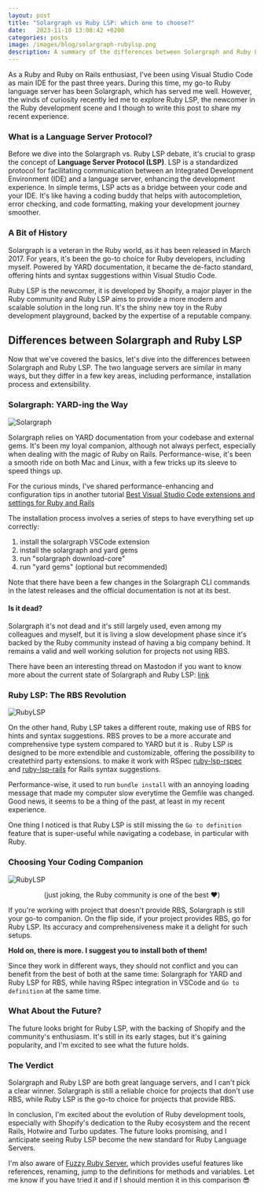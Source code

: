 ```yaml
---
layout: post
title: "Solargraph vs Ruby LSP: which one to choose?"
date:   2023-11-10 13:08:42 +0200
categories: posts
image: /images/blog/solargraph-rubylsp.png
description: A summary of the differences between Solargraph and Ruby LSP with pros and cons, the state of Ruby Language Servers and which one you should use.
---
```


As a Ruby and Ruby on Rails enthusiast, I've been using Visual Studio Code as main IDE for the past three years. During this time, my go-to Ruby language server has been Solargraph, which has served me well. However, the winds of curiosity recently led me to explore Ruby LSP, the newcomer in the Ruby development scene and I though to write this post to share my recent experience.

### What is a Language Server Protocol?
Before we dive into the Solargraph vs. Ruby LSP debate, it's crucial to grasp the concept of **Language Server Protocol (LSP)**. LSP is a standardized protocol for facilitating communication between an Integrated Development Environment (IDE) and a language server, enhancing the development experience.
In simple terms, LSP acts as a bridge between your code and your IDE. It's like having a coding buddy that helps with autocompletion, error checking, and code formatting, making your development journey smoother.

### A Bit of History
Solargraph is a veteran in the Ruby world, as it has been released in March 2017. For years, it's been the go-to choice for Ruby developers, including myself. Powered by YARD documentation, it became the de-facto standard, offering hints and syntax suggestions within Visual Studio Code.

Ruby LSP is the newcomer, it is developed by Shopify, a major player in the Ruby community and Ruby LSP aims to provide a more modern and scalable solution in the long run. It's the shiny new toy in the Ruby development playground, backed by the expertise of a reputable company.

## Differences between Solargraph and Ruby LSP
Now that we've covered the basics, let's dive into the differences between Solargraph and Ruby LSP. The two language servers are similar in many ways, but they differ in a few key areas, including performance, installation process and extensibility.

### Solargraph: YARD-ing the Way

![Solargraph](/images/blog/vscode/solargraph.webp)

Solargraph relies on YARD documentation from your codebase and external gems. It's been my loyal companion, although not always perfect, especially when dealing with the magic of Ruby on Rails. Performance-wise, it's been a smooth ride on both Mac and Linux, with a few tricks up its sleeve to speed things up.

For the curious minds, I've shared performance-enhancing and configuration tips in another tutorial
[Best Visual Studio Code extensions and settings for Ruby and Rails](/posts/2023/11/06/setup-ruby-vscode/)

The installation process involves a series of steps to have everything set up correctly:
1. install the solargraph VSCode extension
2. install the solargraph and yard gems
3. run "solargraph download-core"
4. run "yard gems" (optional but recommended)

Note that there have been a few changes in the Solargraph CLI commands in the latest releases and the official documentation is not at its best.

#### Is it dead?
Solargraph it's not dead and it's still largely used, even among my colleagues and myself, but it is living a slow development phase since it's backed by the Ruby community instead of having a big company behind. It remains a valid and well working solution for projects not using RBS.

There have been an interesting thread on Mastodon if you want to know more about the current state of Solargraph and Ruby LSP: [link](https://ruby.social/@achris/111551466092993796)

### Ruby LSP: The RBS Revolution

![RubyLSP](/images/blog/vscode/ruby_lsp.webp)

On the other hand, Ruby LSP takes a different route, making use of RBS for hints and syntax suggestions. RBS proves to be a more accurate and comprehensive type system compared to YARD but it is . Ruby LSP is designed to be more extendible and customizable, offering the possibility to createthird party extensions. to make it work with RSpec [ruby-lsp-rspec](https://github.com/st0012/ruby-lsp-rspec) and [ruby-lsp-rails](https://github.com/Shopify/ruby-lsp-rails) for Rails syntax suggestions.

Performance-wise, it used to run `bundle install` with an annoying loading message that made my computer slow everytime the Gemfile was changed. Good news, it seems to be a thing of the past, at least in my recent experience.

One thing I noticed is that Ruby LSP is still missing the `Go to definition` feature that is super-useful while navigating a codebase, in particular with Ruby.

### Choosing Your Coding Companion

![RubyLSP](/images/blog/solargraph-rubylsp.png)
<figcaption align = "center">(just joking, the Ruby community is one of the best ♥️)</figcaption>

If you're working with project that doesn't provide RBS, Solargraph is still your go-to companion. On the flip side, if your project provides RBS, go for Ruby LSP. Its accuracy and comprehensiveness make it a delight for such setups.

**Hold on, there is more. I suggest you to install both of them!**

Since they work in different ways, they should not conflict and you can benefit from the best of both at the same time: Solargraph for YARD and Ruby LSP for RBS, while having RSpec integration in VSCode and `Go to definition` at the same time.

### What About the Future?
The future looks bright for Ruby LSP, with the backing of Shopify and the community's enthusiasm. It's still in its early stages, but it's gaining popularity, and I'm excited to see what the future holds.

### The Verdict
Solargraph and Ruby LSP are both great language servers, and I can't pick a clear winner. Solargraph is still a reliable choice for projects that don't use RBS, while Ruby LSP is the go-to choice for projects that provide RBS.

In conclusion, I'm excited about the evolution of Ruby development tools, especially with Shopify's dedication to the Ruby ecosystem and the recent Rails, Hotwire and Turbo updates. The future looks promising, and I anticipate seeing Ruby LSP become the new standard for Ruby Language Servers.

I'm also aware of [Fuzzy Ruby Server](https://marketplace.visualstudio.com/items?itemName=Blinknlights.fuzzy-ruby-server), which provides useful features like references, renaming, jump to the definitions for methods and variables. Let me know if you have tried it and if I should mention it in this comparison 😎
